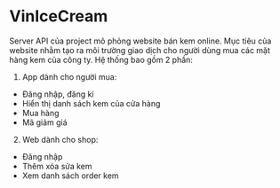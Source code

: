# VinIceCream

Server API của project mô phỏng website bán kem online. Mục tiêu của website nhằm tạo ra môi trường giao dịch cho người dùng mua các mặt hàng kem của công ty. Hệ thống bao gồm 2 phần: 
1. App dành cho người mua:
- Đăng nhập, đăng kí
- Hiển thị danh sách kem của cửa hàng
- Mua hàng
- Mã giảm giá
2. Web dành cho shop:
- Đăng nhập
- Thêm xóa sửa kem
- Xem danh sách order kem
